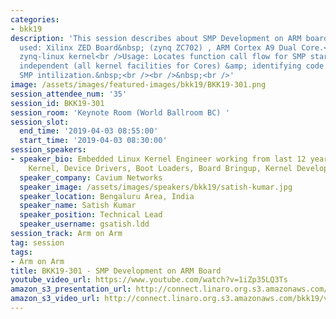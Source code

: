 ```yaml
---
categories:
- bkk19
description: 'This session describes about SMP Development on ARM boards <br />Board
  used: Xilinx ZED Board&nbsp; (zynq ZC702) , ARM Cortex A9 Dual Core.<br />Kernel:
  zynq-linux kernel<br />Usage: Locates function call flow for SMP starting Platform
  independent (all kernel facilities for Cores) &amp; identifying code relates to
  SMP intilization.&nbsp;<br /><br />&nbsp;<br />'
image: /assets/images/featured-images/bkk19/BKK19-301.png
session_attendee_num: '35'
session_id: BKK19-301
session_room: 'Keynote Room (World Ballroom BC) '
session_slot:
  end_time: '2019-04-03 08:55:00'
  start_time: '2019-04-03 08:30:00'
session_speakers:
- speaker_bio: Embedded Linux Kernel Engineer working from last 12 years in Linux
    Kernel, Device Drivers, Boot Loaders, Board Bringup, Kernel Developement
  speaker_company: Cavium Networks
  speaker_image: /assets/images/speakers/bkk19/satish-kumar.jpg
  speaker_location: Bengaluru Area, India
  speaker_name: Satish Kumar
  speaker_position: Technical Lead
  speaker_username: gsatish.ldd
session_track: Arm on Arm
tag: session
tags:
- Arm on Arm
title: BKK19-301 - SMP Development on ARM Board
youtube_video_url: https://www.youtube.com/watch?v=1iZp35LQ3Ts
amazon_s3_presentation_url: http://connect.linaro.org.s3.amazonaws.com/bkk19/presentations/bkk19-301.pdf
amazon_s3_video_url: http://connect.linaro.org.s3.amazonaws.com/bkk19/videos/bkk19-301.mp4
---
```

